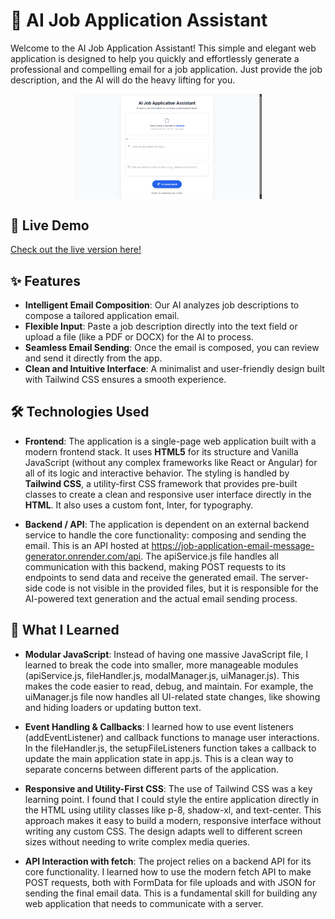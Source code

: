 # 💌 AI Job Application Assistant

Welcome to the AI Job Application Assistant! This simple and elegant web application is designed to help you quickly and effortlessly generate a professional and compelling email for a job application. Just provide the job description, and the AI will do the heavy lifting for you.

<div style="display: flex; flex-wrap: wrap; justify-content: center; gap: 15px;">
  <img src="assets/images/image.png" alt="Login Page" width="300" />
</div>

## 🚀 Live Demo

[Check out the live version here!](https://richardili.github.io/Job-Application-Email-Message-Generator-UI/)

## ✨ Features
* **Intelligent Email Composition**: Our AI analyzes job descriptions to compose a tailored application email.
* **Flexible Input**: Paste a job description directly into the text field or upload a file (like a PDF or DOCX) for the AI to process.
* **Seamless Email Sending**: Once the email is composed, you can review and send it directly from the app.
* **Clean and Intuitive Interface**: A minimalist and user-friendly design built with Tailwind CSS ensures a smooth experience.

## 🛠️ Technologies Used
* **Frontend**: The application is a single-page web application built with a modern frontend stack. It uses **HTML5** for its structure and Vanilla JavaScript (without any complex frameworks like React or Angular) for all of its logic and interactive behavior. The styling is handled by **Tailwind CSS**, a utility-first CSS framework that provides pre-built classes to create a clean and responsive user interface directly in the **HTML**. It also uses a custom font, Inter, for typography.

* **Backend / API**: The application is dependent on an external backend service to handle the core functionality: composing and sending the email. This is an API hosted at https://job-application-email-message-generator.onrender.com/api. The apiService.js file handles all communication with this backend, making POST requests to its endpoints to send data and receive the generated email. The server-side code is not visible in the provided files, but it is responsible for the AI-powered text generation and the actual email sending process.

## 🧠 What I Learned

* **Modular JavaScript**: Instead of having one massive JavaScript file, I learned to break the code into smaller, more manageable modules (apiService.js, fileHandler.js, modalManager.js, uiManager.js). This makes the code easier to read, debug, and maintain. For example, the uiManager.js file now handles all UI-related state changes, like showing and hiding loaders or updating button text.

* **Event Handling & Callbacks**: I learned how to use event listeners (addEventListener) and callback functions to manage user interactions. In the fileHandler.js, the setupFileListeners function takes a callback to update the main application state in app.js. This is a clean way to separate concerns between different parts of the application.

* **Responsive and Utility-First CSS**: The use of Tailwind CSS was a key learning point. I found that I could style the entire application directly in the HTML using utility classes like p-8, shadow-xl, and text-center. This approach makes it easy to build a modern, responsive interface without writing any custom CSS. The design adapts well to different screen sizes without needing to write complex media queries.

* **API Interaction with fetch**: The project relies on a backend API for its core functionality. I learned how to use the modern fetch API to make POST requests, both with FormData for file uploads and with JSON for sending the final email data. This is a fundamental skill for building any web application that needs to communicate with a server.

